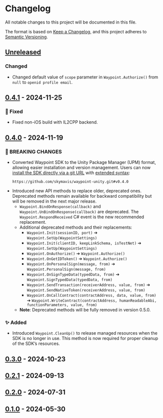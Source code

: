# Changelog

All notable changes to this project will be documented in this file.

The format is based on [Keep a Changelog](https://keepachangelog.com/en/1.1.0/),
and this project adheres to [Semantic Versioning](https://semver.org/spec/v2.0.0.html).

## [Unreleased]

### Changed

- Changed default value of `scope` parameter in `Waypoint.Authorize()` from `null` to `openid profile email`.

## [0.4.1] - 2024-11-25

### :wrench: Fixed

- Fixed non-iOS build with IL2CPP backend.

## [0.4.0] - 2024-11-19

### :rotating_light: BREAKING CHANGES

- Converted Waypoint SDK to the Unity Package Manager (UPM) format, allowing easier installation and version management. Users can now [install the SDK directly via a git URL](https://docs.unity3d.com/Manual/upm-ui-giturl.html) with [extended syntax](https://docs.unity3d.com/Manual/upm-git.html#syntax):
  ```
  https://github.com/skymavis/waypoint-unity.git#v0.4.0
  ```
- Introduced new API methods to replace older, deprecated ones. Deprecated methods remain available for backward compatibility but will be removed in the next major release.
  - `Waypoint.BindOnResponse(callback)` and `Waypoint.UnBindOnResponse(callback)` are deprecated. The `Waypoint.RespondReceived` C# event is the new recommended replacement.
  - Additional deprecated methods and their replacements:
    - `Waypoint.Init(sessionID, port)` ➔ `Waypoint.SetUp(WaypointSettings)`
    - `Waypoint.Init(clientID, keepLinkSchema, isTestNet)` ➔ `Waypoint.SetUp(WaypointSettings)`
    - `Waypoint.OnAuthorize()` ➔ `Waypoint.Authorize()`
    - `Waypoint.OnGetIDToken()` ➔ `Waypoint.Authorize()`
    - `Waypoint.OnPersonalSign(message, from)` ➔ `Waypoint.PersonalSign(message, from)`
    - `Waypoint.OnSignTypeData(typedData, from)` ➔ `Waypoint.SignTypedData(typedData, from)`
    - `Waypoint.SendTransaction(receiverAddress, value, from)` ➔ `Waypoint.SendNativeToken(receiverAddress, value, from)`
    - `Waypoint.OnCallContract(contractAddress, data, value, from)` ➔ `Waypoint.WriteContract(contractAddress, humanReadableAbi, functionParameters, value, from)`
  - **Note**: Deprecated methods will be fully removed in version 0.5.0.

### :sparkles: Added

- Introduced `Waypoint.CleanUp()` to release managed resources when the SDK is no longer in use. This method is now required for proper cleanup of the SDK’s resources.

## [0.3.0] - 2024-10-23

## [0.2.1] - 2024-09-13

## [0.2.0] - 2024-07-31

## [0.1.0] - 2024-05-30

[Unreleased]: https://github.com/skymavis/waypoint-unity/compare/v0.4.1...HEAD
[0.4.1]: https://github.com/skymavis/waypoint-unity/compare/v0.4.0...v0.4.1
[0.4.0]: https://github.com/skymavis/waypoint-unity/compare/waypoint-unity%2F0.3.0...v0.4.0
[0.3.0]: https://github.com/skymavis/waypoint-unity/compare/waypoint-unity%2F0.2.1...waypoint-unity%2F0.3.0
[0.2.1]: https://github.com/skymavis/waypoint-unity/compare/mavis-id-unity%2F0.2.0...waypoint-unity%2F0.2.1
[0.2.0]: https://github.com/skymavis/waypoint-unity/compare/mavis-id-unity%2F0.1.0...mavis-id-unity%2F0.2.0
[0.1.0]: https://github.com/skymavis/waypoint-unity/releases/tag/mavis-id-unity%2F0.1.0
